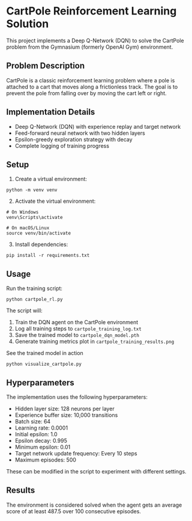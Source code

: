 # CartPole Reinforcement Learning Solution

This project implements a Deep Q-Network (DQN) to solve the CartPole problem from the Gymnasium (formerly OpenAI Gym) environment.

## Problem Description

CartPole is a classic reinforcement learning problem where a pole is attached to a cart that moves along a frictionless track. The goal is to prevent the pole from falling over by moving the cart left or right.

## Implementation Details

- Deep Q-Network (DQN) with experience replay and target network
- Feed-forward neural network with two hidden layers
- Epsilon-greedy exploration strategy with decay
- Complete logging of training progress

## Setup

1. Create a virtual environment:
```
python -m venv venv
```

2. Activate the virtual environment:
```
# On Windows
venv\Scripts\activate

# On macOS/Linux
source venv/bin/activate
```

3. Install dependencies:
```
pip install -r requirements.txt
```

## Usage

Run the training script:
```
python cartpole_rl.py
```

The script will:
1. Train the DQN agent on the CartPole environment
2. Log all training steps to `cartpole_training_log.txt`
3. Save the trained model to `cartpole_dqn_model.pth`
4. Generate training metrics plot in `cartpole_training_results.png`

See the trained model in action
```
python visualize_cartpole.py
```

## Hyperparameters

The implementation uses the following hyperparameters:
- Hidden layer size: 128 neurons per layer
- Experience buffer size: 10,000 transitions
- Batch size: 64
- Learning rate: 0.0001
- Initial epsilon: 1.0
- Epsilon decay: 0.995
- Minimum epsilon: 0.01
- Target network update frequency: Every 10 steps
- Maximum episodes: 500

These can be modified in the script to experiment with different settings.

## Results

The environment is considered solved when the agent gets an average score of at least 487.5 over 100 consecutive episodes. 